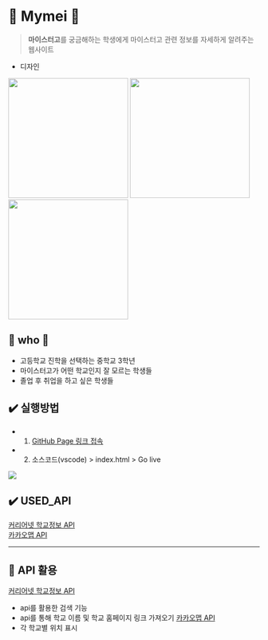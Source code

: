 
# 🌟 Mymei 🌟
> <b>마이스터고</b>를 궁금해하는 학생에게 마이스터고 관련 정보를 자세하게 알려주는 웹사이트
- 디자인
<div style="maring: 0 auto">
<img width=240 src="https://user-images.githubusercontent.com/85982818/205423139-f7e92258-fdbd-40cf-8e8c-5b0fbb326e7f.png"/>
<img width=240 src="https://user-images.githubusercontent.com/85982818/205423136-8c82811d-0215-4846-ba0d-586a9e302858.png"/>
<img width=240 src="https://user-images.githubusercontent.com/85982818/205423138-a4b48d10-5e75-40ce-ad88-db70a7eeeb70.png"/>
</div>

## 💭 who 💭
- 고등학교 진학을 선택하는 중학교 3학년
- 마이스터고가 어떤 학교인지 잘 모르는 학생들
- 졸업 후 취업을 하고 싶은 학생들


## ✔️ 실행방법
- 1. [GitHub Page 링크 접속](https://youjin0411.github.io/My-mei-My-meister-school-/)
- 2. 소스코드(vscode) > index.html > Go live

<img src="https://user-images.githubusercontent.com/85982818/205447092-3838d389-0b8b-467e-a749-4eba8d442b0c.mp4">

## ✔️ USED_API
[커리어넷 학교정보 API](https://www.career.go.kr/cnet/front/openapi/openApiSchoolCenter.do)
<br/>
[카카오맵 API](https://apis.map.kakao.com)

---

## 🤍 API 활용 
[커리어넷 학교정보 API](https://www.career.go.kr/cnet/front/openapi/openApiSchoolCenter.do)
- api를 활용한 검색 기능 
- api를 통해 학교 이름 및 학교 홈페이지 링크 가져오기 
[카카오맵 API](https://apis.map.kakao.com)
- 각 학교별 위치 표시 
